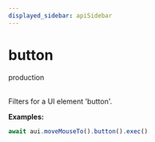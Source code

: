 ```yaml
---
displayed_sidebar: apiSidebar
---
```

# button
<span class="theme-doc-version-badge badge badge--success">production</span><br/><br/>

Filters for a UI element 'button'.

**Examples:** 
```typescript
await aui.moveMouseTo().button().exec()
```


